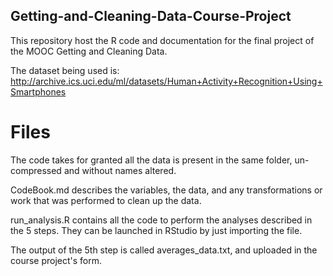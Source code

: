 ## Getting-and-Cleaning-Data-Course-Project
This repository host the R code and documentation for the final project of the MOOC Getting and Cleaning Data. 

The dataset being used is: http://archive.ics.uci.edu/ml/datasets/Human+Activity+Recognition+Using+Smartphones

# Files
The code takes for granted all the data is present in the same folder, un-compressed and without names altered.

CodeBook.md describes the variables, the data, and any transformations or work that was performed to clean up the data.

run_analysis.R contains all the code to perform the analyses described in the 5 steps. They can be launched in RStudio by just importing the file.

The output of the 5th step is called averages_data.txt, and uploaded in the course project's form.
